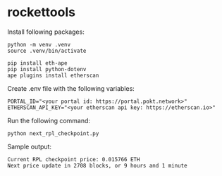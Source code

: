 # rockettools

Install following packages:

```
python -m venv .venv
source .venv/bin/activate

pip install eth-ape
pip install python-dotenv
ape plugins install etherscan
```

Create .env file with the following variables:

```
PORTAL_ID="<your portal id: https://portal.pokt.network>"
ETHERSCAN_API_KEY="<your etherscan api key: https://etherscan.io>"
```

Run the following command:

```
python next_rpl_checkpoint.py
```

Sample output:

```
Current RPL checkpoint price: 0.015766 ETH
Next price update in 2708 blocks, or 9 hours and 1 minute
```

